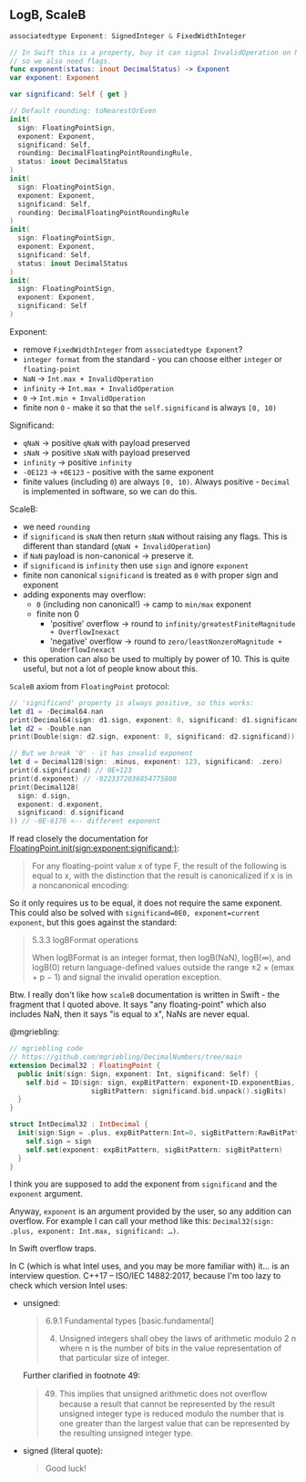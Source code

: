 ## LogB, ScaleB

```swift
associatedtype Exponent: SignedInteger & FixedWidthInteger

// In Swift this is a property, buy it can signal InvalidOperation on NaN/inf/0,
// so we also need flags.
func exponent(status: inout DecimalStatus) -> Exponent
var exponent: Exponent

var significand: Self { get }

// Default rounding: toNearestOrEven
init(
  sign: FloatingPointSign,
  exponent: Exponent,
  significand: Self,
  rounding: DecimalFloatingPointRoundingRule,
  status: inout DecimalStatus
)
init(
  sign: FloatingPointSign,
  exponent: Exponent,
  significand: Self,
  rounding: DecimalFloatingPointRoundingRule
)
init(
  sign: FloatingPointSign,
  exponent: Exponent,
  significand: Self,
  status: inout DecimalStatus
)
init(
  sign: FloatingPointSign,
  exponent: Exponent,
  significand: Self
)
```

Exponent:
- remove `FixedWidthInteger` from `associatedtype Exponent`?
- `integer format` from the standard - you can choose either `integer` or `floating-point`
- `NaN` -> `Int.max + InvalidOperation`
- `infinity` -> `Int.max + InvalidOperation`
- `0` -> `Int.min + InvalidOperation`
- finite non `0` - make it so that the `self.significand` is always `[0, 10)`

Significand:
- `qNaN` -> positive `qNaN` with payload preserved
- `sNaN` -> positive `sNaN` with payload preserved
- `infinity` -> positive `infinity`
- `-0E123` -> `+0E123` - positive with the same exponent
- finite values (including `0`) are always `[0, 10)`. Always positive - `Decimal` is implemented in software, so we can do this.

ScaleB:
- we need `rounding`
- if `significand` is `sNaN` then return `sNaN` without raising any flags. This is different than standard (`qNaN + InvalidOperation`)
- if `NaN` payload is non-canonical -> preserve it.
- if `significand` is `infinity` then use `sign` and ignore `exponent`
- finite non canonical `significand` is treated as `0` with proper sign and exponent
- adding exponents may overflow:
  - `0` (including non canonical!) -> camp to `min/max` exponent
  - finite non 0
    - 'positive' overflow -> round to `infinity/greatestFiniteMagnitude + OverflowInexact`
    - 'negative' overflow -> round to `zero/leastNonzeroMagnitude + UnderflowInexact`
- this operation can also be used to multiply by power of 10. This is quite useful, but not a lot of people know about this.

`ScaleB` axiom from `FloatingPoint` protocol:

```swift
// 'significand' property is always positive, so this works:
let d1 = -Decimal64.nan
print(Decimal64(sign: d1.sign, exponent: 0, significand: d1.significand)) // -nan 🟢
let d2 = -Double.nan
print(Double(sign: d2.sign, exponent: 0, significand: d2.significand)) // nan 🔴

// But we break '0' - it has invalid exponent
let d = Decimal128(sign: .minus, exponent: 123, significand: .zero)
print(d.significand) // 0E+123
print(d.exponent) // -9223372036854775808
print(Decimal128(
  sign: d.sign,
  exponent: d.exponent,
  significand: d.significand
)) // -0E-6176 <-- different exponent
```

If read closely the documentation for [FloatingPoint.init(sign:exponent:significand:)](https://developer.apple.com/documentation/swift/floatingpoint/init(sign:exponent:significand:)):

> For any floating-point value x of type F, the result of the following is equal to x, with the distinction that the result is canonicalized if x is in a noncanonical encoding:

So it only requires us to be equal, it does not require the same exponent. This could also be solved with `significand=0E0, exponent=current exponent`, but this goes against the standard:
> 5.3.3 logBFormat operations
>
> When logBFormat is an integer format, then logB(NaN), logB(∞), and logB(0) return language-defined values outside the range ±2 × (emax + p − 1) and signal the invalid operation exception.

Btw. I really don't like how `scaleB` documentation is written in Swift - the fragment that I quoted above. It says "any floating-point" which also includes NaN, then it says "is equal to x", NaNs are never equal.

@mgriebling:

```swift
// mgriebling code
// https://github.com/mgriebling/DecimalNumbers/tree/main
extension Decimal32 : FloatingPoint {
  public init(sign: Sign, exponent: Int, significand: Self) {
    self.bid = ID(sign: sign, expBitPattern: exponent+ID.exponentBias,
                    sigBitPattern: significand.bid.unpack().sigBits)
  }
}

struct IntDecimal32 : IntDecimal {
  init(sign:Sign = .plus, expBitPattern:Int=0, sigBitPattern:RawBitPattern) {
    self.sign = sign
    self.set(exponent: expBitPattern, sigBitPattern: sigBitPattern)
  }
}
```

I think you are supposed to add the exponent from `significand` and the `exponent` argument.

Anyway, `exponent` is an argument provided by the user, so any addition can overflow. For example I can call your method like this: `Decimal32(sign: .plus, exponent: Int.max, significand: …)`.

In Swift overflow traps.

In C (which is what Intel uses, and you may be more familiar with) it… is an interview question. C++17 – ISO/IEC 14882:2017, because I'm too lazy to check which version Intel uses:
- unsigned:
  > 6.9.1 Fundamental types [basic.fundamental]
  >
  > 4. Unsigned integers shall obey the laws of arithmetic modulo 2 n where n is the number of bits in the value representation of that particular size of integer.

  Further clarified in footnote 49:

  > 49) This implies that unsigned arithmetic does not overﬂow because a result that cannot be represented by the result unsigned integer type is reduced modulo the number that is one greater than the largest value that can be represented by the resulting unsigned integer type.

- signed (literal quote):
  > Good luck!
